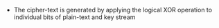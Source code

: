 - The cipher-text is generated by applying the logical XOR operation to individual bits of plain-text and key stream
